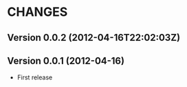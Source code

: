 CHANGES
=======

Version 0.0.2 (2012-04-16T22:02:03Z)
------------------------------------

Version 0.0.1 (2012-04-16)
--------------------------

 * First release
